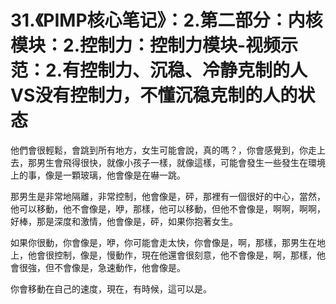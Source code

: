 # 31.《PIMP核心笔记》：2.第二部分：内核模块：2.控制力：控制力模块-视频示范：2.有控制力、沉稳、冷静克制的人VS没有控制力，不懂沉稳克制的人的状态

他們會很輕鬆，會跳到所有地方，女生可能會說，真的嗎？，你會感覺到，你走上去，那男生會飛得很快，就像小孩子一樣，就像這樣，可能會發生一些發生在環境上的事，像是一顆玻璃，他會像是在嚇一跳。

那男生是非常地隔離，非常控制，他會像是，砰，那裡有一個很好的中心，當然，他可以移動，他不會像是，咿，那樣，他可以移動，但他不會像是，啊啊，啊啊，好棒，那是深度和激情，他會像是，砰，如果你抱著女生。

如果你很動，你會像是，咿，你可能會走太快，你會像是，啊，那樣，那男生在地上，他會很控制，像是，慢動作，現在他還會很刻意，他不會像是，啊，那樣，他會很強，但不會像是，急速動作，他會像是。

你會移動在自己的速度，現在，有時候，這可以是。
